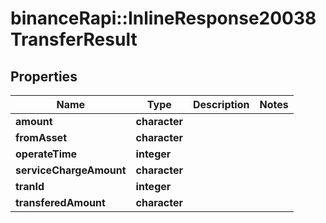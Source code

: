 # binanceRapi::InlineResponse20038TransferResult


## Properties
Name | Type | Description | Notes
------------ | ------------- | ------------- | -------------
**amount** | **character** |  | 
**fromAsset** | **character** |  | 
**operateTime** | **integer** |  | 
**serviceChargeAmount** | **character** |  | 
**tranId** | **integer** |  | 
**transferedAmount** | **character** |  | 


